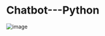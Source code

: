 # Chatbot---Python
![image](https://user-images.githubusercontent.com/84836309/228528747-b3d64e04-9c36-438b-aee0-7b8f6f8e9ed8.png)

